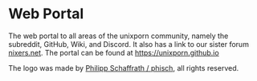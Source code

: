 Web Portal
==========

The web portal to all areas of the unixporn community, namely the subreddit, GitHub, Wiki, and Discord. It also has a link to our sister forum [nixers.net](http://nixers.net). The portal can be found at https://unixporn.github.io

The logo was made by [Philipp Schaffrath / phisch](https://github.com/phisch), all rights reserved.
